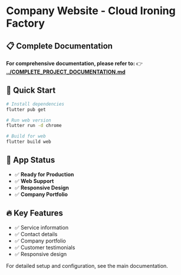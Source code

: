 # Company Website - Cloud Ironing Factory

## 📋 Complete Documentation

**For comprehensive documentation, please refer to:**
👉 **[../COMPLETE_PROJECT_DOCUMENTATION.md](../COMPLETE_PROJECT_DOCUMENTATION.md)**

## 🚀 Quick Start

```bash
# Install dependencies
flutter pub get

# Run web version
flutter run -d chrome

# Build for web
flutter build web
```

## 📱 App Status

- ✅ **Ready for Production**
- ✅ **Web Support**
- ✅ **Responsive Design**
- ✅ **Company Portfolio**

## 🔥 Key Features

- ✅ Service information
- ✅ Contact details
- ✅ Company portfolio
- ✅ Customer testimonials
- ✅ Responsive design

For detailed setup and configuration, see the main documentation.